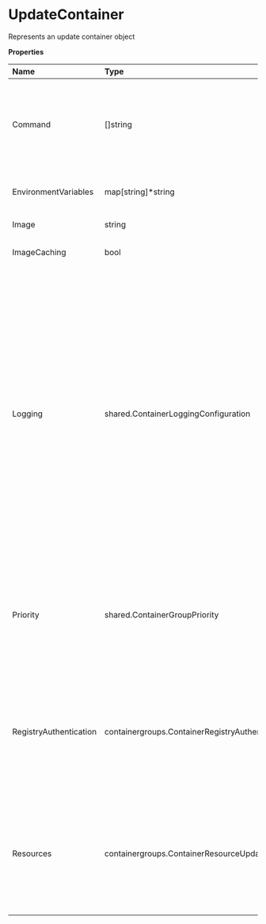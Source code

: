 # UpdateContainer

Represents an update container object

**Properties**

| Name                   | Type                                            | Required | Description                                                                                                                                                                                                                                                                                                                                                           |
| :--------------------- | :---------------------------------------------- | :------- | :-------------------------------------------------------------------------------------------------------------------------------------------------------------------------------------------------------------------------------------------------------------------------------------------------------------------------------------------------------------------- |
| Command                | []string                                        | ❌       | Pass a command (and optional arguments) to override the ENTRYPOINT and CMD of a container image.                                                                                                                                                                                                                                                                      |
| EnvironmentVariables   | map[string]\*string                             | ❌       | Environment variables to set in the container.                                                                                                                                                                                                                                                                                                                        |
| Image                  | string                                          | ❌       | The container image to use.                                                                                                                                                                                                                                                                                                                                           |
| ImageCaching           | bool                                            | ❌       | The container image caching.                                                                                                                                                                                                                                                                                                                                          |
| Logging                | shared.ContainerLoggingConfiguration            | ❌       | Configuration options for directing container logs to a logging provider. This schema enables you to specify a single logging destination for container output, supporting monitoring, debugging, and analytics use cases. Each provider has its own configuration parameters defined in the referenced schemas. Only one logging provider can be selected at a time. |
| Priority               | shared.ContainerGroupPriority                   | ❌       | Specifies the priority level for container group execution, which determines resource allocation and scheduling precedence.                                                                                                                                                                                                                                           |
| RegistryAuthentication | containergroups.ContainerRegistryAuthentication | ❌       | Authentication configuration for various container registry types, including AWS ECR, Docker Hub, GCP GAR, GCP GCR, and basic authentication.                                                                                                                                                                                                                         |
| Resources              | containergroups.ContainerResourceUpdateSchema   | ❌       | Defines the resource specifications that can be modified for a container group, including CPU, memory, GPU classes, and storage allocations.                                                                                                                                                                                                                          |
